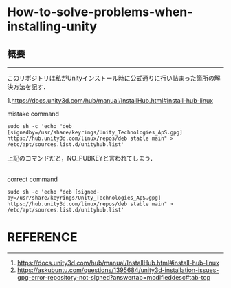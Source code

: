 # How-to-solve-problems-when-installing-unity

## 概要
---
このリポジトリは私がUnityインストール時に公式通りに行い詰まった箇所の解決方法を記す．
 
1.https://docs.unity3d.com/hub/manual/InstallHub.html#install-hub-linux

mistake command
```
sudo sh -c 'echo "deb [signedby=/usr/share/keyrings/Unity_Technologies_ApS.gpg] https://hub.unity3d.com/linux/repos/deb stable main" > /etc/apt/sources.list.d/unityhub.list'
```
上記のコマンドだと，NO_PUBKEYと言われてしまう．
<br>
<br>

correct command
```
sudo sh -c 'echo "deb [signed-by=/usr/share/keyrings/Unity_Technologies_ApS.gpg] https://hub.unity3d.com/linux/repos/deb stable main" > /etc/apt/sources.list.d/unityhub.list'
```


# REFERENCE
---
1. https://docs.unity3d.com/hub/manual/InstallHub.html#install-hub-linux
2. https://askubuntu.com/questions/1395684/unity3d-installation-issues-gpg-error-repository-not-signed?answertab=modifieddesc#tab-top
